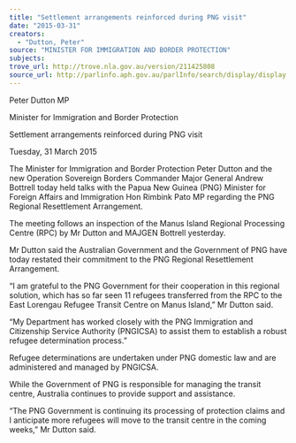 ```yaml
---
title: "Settlement arrangements reinforced during PNG visit"
date: "2015-03-31"
creators:
  - "Dutton, Peter"
source: "MINISTER FOR IMMIGRATION AND BORDER PROTECTION"
subjects:
trove_url: http://trove.nla.gov.au/version/211425808
source_url: http://parlinfo.aph.gov.au/parlInfo/search/display/display.w3p;query=Id%3A%22media/pressrel/3748867%22
---
```


 Peter Dutton MP 

 Minister for Immigration and Border Protection 

 Settlement arrangements reinforced during PNG visit 

 Tuesday, 31 March 2015 

 The Minister for Immigration and Border Protection Peter Dutton and the new Operation  Sovereign Borders Commander Major General Andrew Bottrell today held talks with the Papua  New Guinea (PNG) Minister for Foreign Affairs and Immigration Hon Rimbink Pato MP regarding  the PNG Regional Resettlement Arrangement. 

 The meeting follows an inspection of the Manus Island Regional Processing Centre (RPC) by Mr  Dutton and MAJGEN Bottrell yesterday. 

 Mr Dutton said the Australian Government and the Government of PNG have today restated their  commitment to the PNG Regional Resettlement Arrangement. 

 “I am grateful to the PNG Government for their cooperation in this regional solution, which has so  far seen 11 refugees transferred from the RPC to the East Lorengau Refugee Transit Centre on  Manus Island,” Mr Dutton said. 

 “My Department has worked closely with the PNG Immigration and Citizenship Service Authority  (PNGICSA) to assist them to establish a robust refugee determination process.” 

 Refugee determinations are undertaken under PNG domestic law and are administered and  managed by PNGICSA. 

 While the Government of PNG is responsible for managing the transit centre, Australia continues  to provide support and assistance. 

 “The PNG Government is continuing its processing of protection claims and I anticipate more  refugees will move to the transit centre in the coming weeks,” Mr Dutton said. 

 

